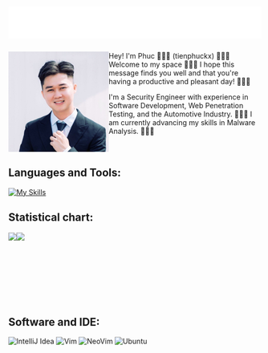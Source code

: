 <h1 align="center">
  <img src="https://github.com/tienphuckx/tienphuckx/blob/master/nguyen_tien_phuc.svg" alt="Nguyen Tien Phuc" />
</h1>

<img align="left" width="200px" src="https://github.com/tienphuckx/tienphuckx/blob/master/phuc.jfif" />
Hey! I'm Phuc 👋👋👋 (tienphuckx) 👋👋👋 Welcome to my space 👋👋👋  
I hope this message finds you well and that you're having a productive and pleasant day! 👋👋👋

I'm a Security Engineer with experience in Software Development, Web Penetration Testing, and the Automotive Industry. 👋👋👋
I am currently advancing my skills in Malware Analysis. 👋👋👋
<br clear="left"/>


## Languages and Tools:
[![My Skills](https://skillicons.dev/icons?i=linux,kali,git,debian,ubuntu,aws,docker,azure,mysql,elasticsearch,java,spring,c,cpp,qt,mongodb,firebase,html,css,tailwind,js,react,ts,postman)](#)

## Statistical chart:
<div style="display: flex; align-items: center;">
    <img height="137px" src="https://github-readme-stats.vercel.app/api?username=tienphuckx&hide_title=true&hide_border=true&show_icons=true&include_all_commits=true&count_private=true&line_height=21&text_color=000&icon_color=000&bg_color=0,ea6161,ffc64d,fffc4d,52fa5a&theme=graywhite" />
    
  <img height="137px" src="https://github-readme-stats.vercel.app/api/top-langs/?username=tienphuckx&hide=html&hide_title=true&hide_border=true&layout=compact&langs_count=6&exclude_repo=comp426,Redventures-Movie-Quotes&text_color=000&icon_color=fff&bg_color=0,52fa5a,4dfcff,c64dff&theme=graywhite" />
</div>

## Software and IDE:
![IntelliJ Idea](	https://img.shields.io/badge/IntelliJ_IDEA-000000.svg?style=for-the-badge&logo=intellij-idea&logoColor=white)
![Vim](https://img.shields.io/badge/VIM-%2311AB00.svg?&style=for-the-badge&logo=vim&logoColor=white)
![NeoVim](https://img.shields.io/badge/NeoVim-%2357A143.svg?&style=for-the-badge&logo=neovim&logoColor=white)
![Ubuntu](https://img.shields.io/badge/Ubuntu-E95420?style=for-the-badge&logo=ubuntu&logoColor=white)

